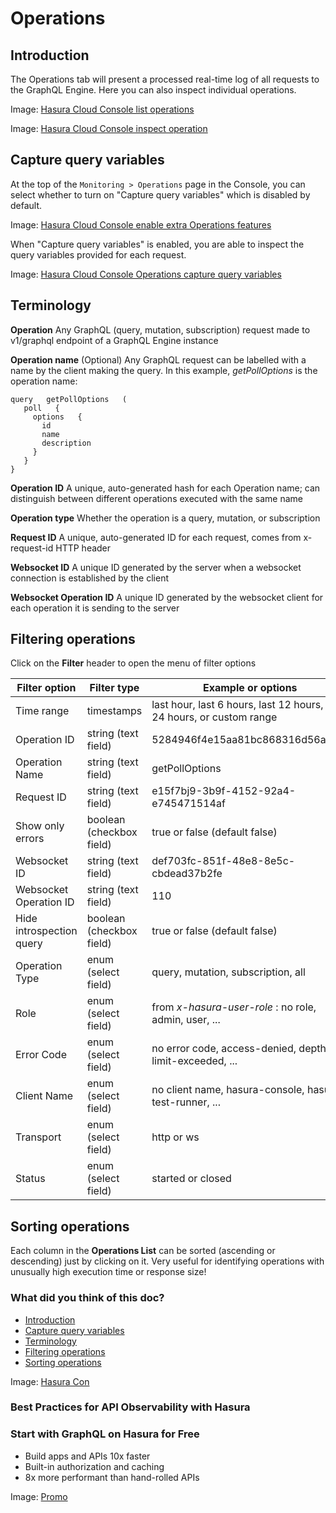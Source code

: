 # Operations

## Introduction​

The Operations tab will present a processed real-time log of all requests to the GraphQL Engine. Here you can also
inspect individual operations.

Image: [ Hasura Cloud Console list operations ](https://hasura.io/docs/assets/images/operations_overview_2.16.0-fc705b592b2e101ff1579ac23e4447b2.png)

Image: [ Hasura Cloud Console inspect operation ](https://hasura.io/docs/assets/images/pro-tab-operations-inspect-7717caf094c049c6a3523ec9e0b1aa4f.png)

## Capture query variables​

At the top of the `Monitoring > Operations` page in the Console, you can select whether to turn on "Capture query
variables" which is disabled by default.

Image: [ Hasura Cloud Console enable extra Operations features ](https://hasura.io/docs/assets/images/operations_enable-extra-features_2.16.0-2e7ca1397d00f0afdede940e156d9928.png)

When "Capture query variables" is enabled, you are able to inspect the query variables provided for each request.

Image: [ Hasura Cloud Console Operations capture query variables ](https://hasura.io/docs/assets/images/operations_capture-query-variables_2.16.0-159c44c727c844c70f5a9e0c0b8bf363.png)

## Terminology​

 **Operation** 
Any GraphQL (query, mutation, subscription) request made to v1/graphql endpoint of a GraphQL Engine instance

 **Operation name** 
(Optional) Any GraphQL request can be labelled with a name by the client making the query. In this example, *getPollOptions* is the operation name:

```
query   getPollOptions   (
   poll   {
     options   {
       id
       name
       description
     }
   }
}
```

 **Operation ID** 
A unique, auto-generated hash for each Operation name; can distinguish between different operations executed with the
same name

 **Operation type** 
Whether the operation is a query, mutation, or subscription

 **Request ID** 
A unique, auto-generated ID for each request, comes from x-request-id HTTP header

 **Websocket ID** 
A unique ID generated by the server when a websocket connection is established by the client

 **Websocket Operation ID** 
A unique ID generated by the websocket client for each operation it is sending to the server

## Filtering operations​

Click on the **Filter** header to open the menu of filter options

| Filter option | Filter type | Example or options |
|---|---|---|
| Time range | timestamps | last hour, last 6 hours, last 12 hours, last 24 hours, or custom range |
| Operation ID | string (text field) | 5284946f4e15aa81bc868316d56aa68f |
| Operation Name | string (text field) | getPollOptions |
| Request ID | string (text field) | e15f7bj9-3b9f-4152-92a4-e745471514af |
| Show only errors | boolean (checkbox field) | true or false (default false) |
| Websocket ID | string (text field) | def703fc-851f-48e8-8e5c-cbdead37b2fe |
| Websocket Operation ID | string (text field) | 110 |
| Hide introspection query | boolean (checkbox field) | true or false (default false) |
| Operation Type | enum (select field) | query, mutation, subscription, all |
| Role | enum (select field) | from *x-hasura-user-role* : no role, admin, user, ... |
| Error Code | enum (select field) | no error code, access-denied, depth-limit-exceeded, ... |
| Client Name | enum (select field) | no client name, hasura-console, hasura-test-runner, ... |
| Transport | enum (select field) | http or ws |
| Status | enum (select field) | started or closed |


## Sorting operations​

Each column in the **Operations List** can be sorted (ascending or descending) just by clicking on it. Very useful for
identifying operations with unusually high execution time or response size!

### What did you think of this doc?

- [ Introduction ](https://hasura.io/docs/latest/observability/cloud-monitoring/operations/#capture-query-variables/#introduction)
- [ Capture query variables ](https://hasura.io/docs/latest/observability/cloud-monitoring/operations/#capture-query-variables/#capture-query-variables)
- [ Terminology ](https://hasura.io/docs/latest/observability/cloud-monitoring/operations/#capture-query-variables/#terminology)
- [ Filtering operations ](https://hasura.io/docs/latest/observability/cloud-monitoring/operations/#capture-query-variables/#filtering-operations)
- [ Sorting operations ](https://hasura.io/docs/latest/observability/cloud-monitoring/operations/#capture-query-variables/#sorting-operations)


Image: [ Hasura Con ](https://res.cloudinary.com/dh8fp23nd/image/upload/v1677759444/main-web/Group_11455_2_rdpykm.png)

### Best Practices for API Observability with Hasura

### Start with GraphQL on Hasura for Free

- Build apps and APIs 10x faster
- Built-in authorization and caching
- 8x more performant than hand-rolled APIs


Image: [ Promo ](https://hasura.io/docs/assets/images/hasura-free-ff60e409244e0ea12b5a3045d1a9096b.png)